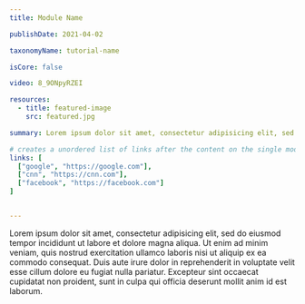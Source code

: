 ```yaml
---
title: Module Name

publishDate: 2021-04-02

taxonomyName: tutorial-name

isCore: false

video: 8_9ONpyRZEI

resources:
  - title: featured-image
    src: featured.jpg

summary: Lorem ipsum dolor sit amet, consectetur adipisicing elit, sed do eiusmod tempor incididunt

# creates a unordered list of links after the content on the single module page
links: [
  ["google", "https://google.com"],
  ["cnn", "https://cnn.com"],
  ["facebook", "https://facebook.com"]
]


---
```


Lorem ipsum dolor sit amet, consectetur adipisicing elit, sed do eiusmod tempor incididunt ut labore et dolore magna aliqua. Ut enim ad minim veniam, quis nostrud exercitation ullamco laboris nisi ut aliquip ex ea commodo consequat. Duis aute irure dolor in reprehenderit in voluptate velit esse cillum dolore eu fugiat nulla pariatur. Excepteur sint occaecat cupidatat non proident, sunt in culpa qui officia deserunt mollit anim id est laborum.

